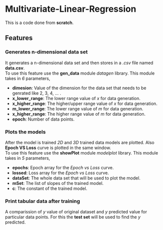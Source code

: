 # Multivariate-Linear-Regression

This is a code done from **scratch**.

## Features

### Generates n-dimensional data set

It generates a n-dimensional data set and then stores in a _.csv_ file named **data.csv**.<br>
To use this feature use the **gen_data** module _datagen_ library. This module takes in _6_ parameters,

- **dimesion**: Value of the dimension for the data set that needs to be genrated like 2, 3, 4, ... .
- **x_lower_range**: The lower range value of _x_ for data generation.
- **x_higher_range**: The higher/upper range value of _x_ for data generation.
- **m_lower_range**: The lower range value of _m_ for data generation.
- **x_higher_range**: The higher range value of _m_ for data generation.
- **epoch**: Number of data points.

### Plots the models
After the model is trained *2D* and *3D* trained data models are plotted. Also **Epoch VS Loss** curve is plotted in the same window.<br>
To use this feature use the **showPlot** module *modelplot* library. This module takes in *5* parameters,
* **epochs**: Epoch array for the *Epoch vs Loss* curve.
* **lossed**: Loss array for the *Epoch vs Loss* curve.
* **dataSet**: The whole data set that will be used to plot the model.
* **mSet**: The list of slopes of the trained model.
* **c**: The constant of the trained model.

### Print tabular data after training
A comparission of *y* value of original dataset and *y* predicted value for particular data points. For this the **test set** will be used to find the *y* predicted.